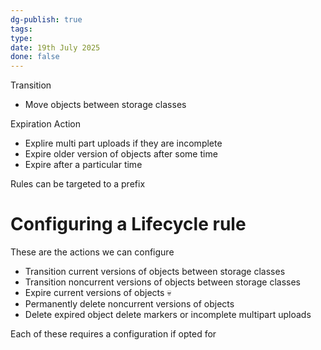 ```yaml
---
dg-publish: true
tags: 
type: 
date: 19th July 2025
done: false
---
```


Transition
- Move objects between storage classes

Expiration Action
- Explire multi part uploads if they are incomplete
- Expire older version of objects after some time
- Expire after a particular time

Rules can be targeted to a prefix

# Configuring a Lifecycle rule
These are the actions we can configure
- Transition current versions of objects between storage classes
- Transition noncurrent versions of objects between storage classes
- Expire current versions of objects 💀
- Permanently delete noncurrent versions of objects
- Delete expired object delete markers or incomplete multipart uploads

Each of these requires a configuration if opted for


